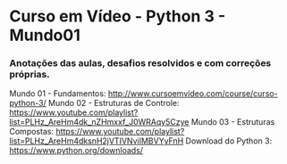 # Curso em Vídeo - Python 3 - Mundo01
### Anotações das aulas, desafios resolvidos e com correções próprias.
Mundo 01 - Fundamentos: http://www.cursoemvideo.com/course/curso-python-3/
Mundo 02 - Estruturas de Controle: https://www.youtube.com/playlist?list=PLHz_AreHm4dk_nZHmxxf_J0WRAqy5Czye
Mundo 03 - Estruturas Compostas: https://www.youtube.com/playlist?list=PLHz_AreHm4dksnH2jVTIVNviIMBVYyFnH
Download do Python 3: https://www.python.org/downloads/